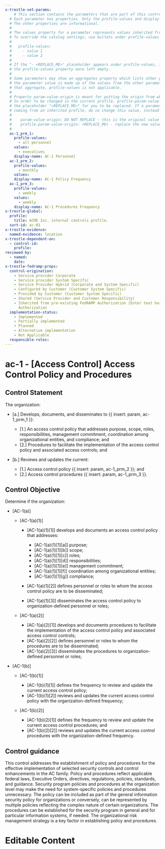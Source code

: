 ```yaml
---
x-trestle-set-params:
    # This section contains the parameters that are part of this control.
  # Each parameter has properties. Only the profile-values and display-name properties are editable.
  # The other properties are informational.
  #
  # The values property for a parameter represents values inherited from the OSCAL catalog.
  # To override the catalog settings, use bullets under profile-values as shown below:
  #
  #   profile-values:
  #     - value 1
  #     - value 2
  #
  # If the "- <REPLACE_ME>" placeholder appears under profile-values, it is the same as if
  # the profile-values property were left empty.
  #
  # Some parameters may show an aggregates property which lists other parameters. This means
  # the parameter value is made up of the values from the other parameters. For parameters
  # that aggregate, profile-values is not applicable.
  #
  # Property param-value-origin is meant for putting the origin from where that parameter comes from.
  # In order to be changed in the current profile, profile-param-value-origin property will be displayed with
  # the placeholder "<REPLACE_ME>" for you to be replaced. If a parameter already has a param-value-origin
  # coming from an inherited profile, do no change this value, instead use profile-param-value-origin as follows:
  #
  #    param-value-origin: DO NOT REPLACE - this is the original value
  #    profile-param-value-origin: <REPLACE_ME> - replace the new value required HERE
  #
  ac-1_prm_1:
    profile-values:
      - all personnel
    values:
      - executives
    display-name: AC-1 Personnel
  ac-1_prm_2:
    profile-values:
      - monthly
    values:
    display-name: AC-1 Policy Frequency
  ac-1_prm_3:
    profile-values:
      - weekly
    values:
      - weekly
    display-name: AC-1 Procedures Frequency
x-trestle-global:
  profile:
    title: ACME Inc. internal controls profile.
  sort-id: ac-01
x-trestle-evidence:
  named-evidence: location
x-trestle-dependent-on:
  - control-id:
    profile:
reviewed-by:
  - named:
    date:
x-trestle-fedramp-props:
  control-origination:
    - Service provider Corporate
    - Service provider System Specific
    - Service Provider Hybrid (Corporate and System Specific)
    - Configured by Customer (Customer System Specific)
    - Provided by Customer (Customer System Specific)
    - Shared (Service Provider and Customer Responsibility)
    - Inherited from pre-existing FedRAMP Authorization [Enter text here], Date of
      Authorization
  implementation-status:
    - Implemented
    - Partially implemented
    - Planned
    - Alternative implementation
    - Not Applicable
  responsible-roles:
---
```


# ac-1 - \[Access Control\] Access Control Policy and Procedures

## Control Statement

The organization:

- \[a.\] Develops, documents, and disseminates to {{ insert: param, ac-1_prm_1 }}:

  - \[1.\] An access control policy that addresses purpose, scope, roles, responsibilities, management commitment, coordination among organizational entities, and compliance; and
  - \[2.\] Procedures to facilitate the implementation of the access control policy and associated access controls; and

- \[b.\] Reviews and updates the current:

  - \[1.\] Access control policy {{ insert: param, ac-1_prm_2 }}; and
  - \[2.\] Access control procedures {{ insert: param, ac-1_prm_3 }}.

## Control Objective

Determine if the organization:

- \[AC-1(a)\]

  - \[AC-1(a)(1)\]

    - \[AC-1(a)(1)[1]\] develops and documents an access control policy that addresses:

      - \[AC-1(a)(1)[1][a]\] purpose;
      - \[AC-1(a)(1)[1][b]\] scope;
      - \[AC-1(a)(1)[1][c]\] roles;
      - \[AC-1(a)(1)[1][d]\] responsibilities;
      - \[AC-1(a)(1)[1][e]\] management commitment;
      - \[AC-1(a)(1)[1][f]\] coordination among organizational entities;
      - \[AC-1(a)(1)[1][g]\] compliance;

    - \[AC-1(a)(1)[2]\] defines personnel or roles to whom the access control policy are to be disseminated;
    - \[AC-1(a)(1)[3]\] disseminates the access control policy to organization-defined personnel or roles;

  - \[AC-1(a)(2)\]

    - \[AC-1(a)(2)[1]\] develops and documents procedures to facilitate the implementation of the access control policy and associated access control controls;
    - \[AC-1(a)(2)[2]\] defines personnel or roles to whom the procedures are to be disseminated;
    - \[AC-1(a)(2)[3]\] disseminates the procedures to organization-defined personnel or roles;

- \[AC-1(b)\]

  - \[AC-1(b)(1)\]

    - \[AC-1(b)(1)[1]\] defines the frequency to review and update the current access control policy;
    - \[AC-1(b)(1)[2]\] reviews and updates the current access control policy with the organization-defined frequency;

  - \[AC-1(b)(2)\]

    - \[AC-1(b)(2)[1]\] defines the frequency to review and update the current access control procedures; and
    - \[AC-1(b)(2)[2]\] reviews and updates the current access control procedures with the organization-defined frequency.

## Control guidance

This control addresses the establishment of policy and procedures for the effective implementation of selected security controls and control enhancements in the AC family. Policy and procedures reflect applicable federal laws, Executive Orders, directives, regulations, policies, standards, and guidance. Security program policies and procedures at the organization level may make the need for system-specific policies and procedures unnecessary. The policy can be included as part of the general information security policy for organizations or conversely, can be represented by multiple policies reflecting the complex nature of certain organizations. The procedures can be established for the security program in general and for particular information systems, if needed. The organizational risk management strategy is a key factor in establishing policy and procedures.

# Editable Content

<!-- Make additions and edits below -->
<!-- The above represents the contents of the control as received by the profile, prior to additions. -->
<!-- If the profile makes additions to the control, they will appear below. -->
<!-- The above markdown may not be edited but you may edit the content below, and/or introduce new additions to be made by the profile. -->
<!-- If there is a yaml header at the top, parameter values may be edited. Use --set-parameters to incorporate the changes during assembly. -->
<!-- The content here will then replace what is in the profile for this control, after running profile-assemble. -->
<!-- The current profile has no added parts for this control, but you may add new ones here. -->
<!-- Each addition must have a heading either of the form ## Control my_addition_name -->
<!-- or ## Part a. (where the a. refers to one of the control statement labels.) -->
<!-- "## Control" parts are new parts added after the statement part. -->
<!-- "## Part" parts are new parts added into the top-level statement part with that label. -->
<!-- Subparts may be added with nested hash levels of the form ### My Subpart Name -->
<!-- underneath the parent ## Control or ## Part being added -->
<!-- See https://oscal-compass.github.io/compliance-trestle/tutorials/ssp_profile_catalog_authoring/ssp_profile_catalog_authoring for guidance. -->
